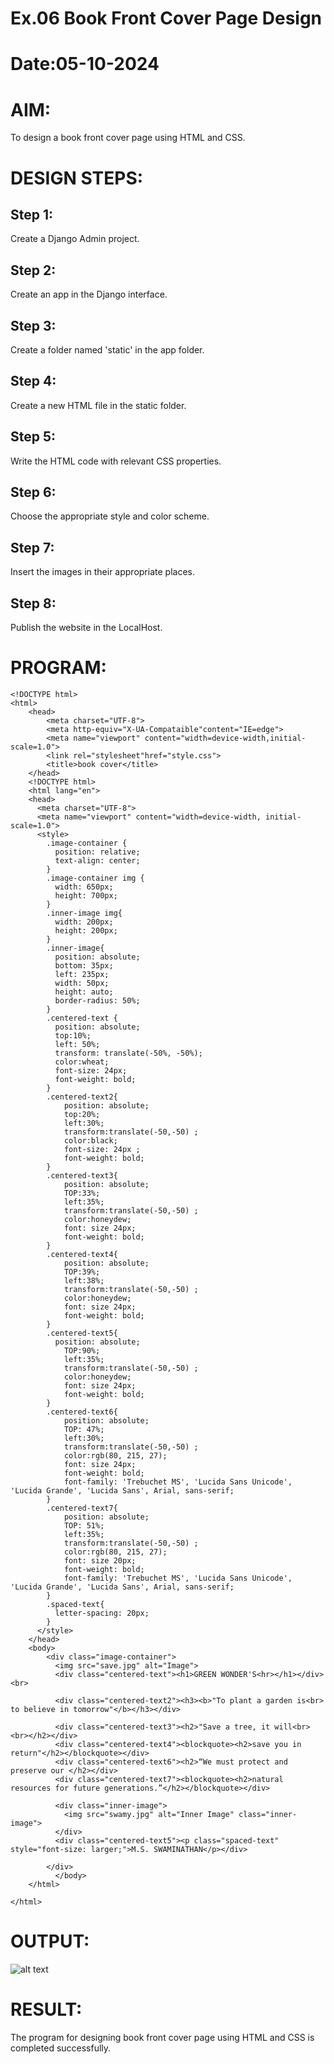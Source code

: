 # Ex.06 Book Front Cover Page Design
# Date:05-10-2024
# AIM:
To design a book front cover page using HTML and CSS.

# DESIGN STEPS:
## Step 1:
Create a Django Admin project.

## Step 2:
Create an app in the Django interface.

## Step 3:
Create a folder named 'static' in the app folder.

## Step 4:
Create a new HTML file in the static folder.

## Step 5:
Write the HTML code with relevant CSS properties.

## Step 6:
Choose the appropriate style and color scheme.

## Step 7:
Insert the images in their appropriate places.

## Step 8:
Publish the website in the LocalHost.

# PROGRAM:
```
<!DOCTYPE html>
<html>
    <head>
        <meta charset="UTF-8">
        <meta http-equiv="X-UA-Compataible"content="IE=edge">
        <meta name="viewport" content="width=device-width,initial-scale=1.0">
        <link rel="stylesheet"href="style.css">
        <title>book cover</title>
    </head>
    <!DOCTYPE html>
    <html lang="en">
    <head>
      <meta charset="UTF-8">
      <meta name="viewport" content="width=device-width, initial-scale=1.0">
      <style>
        .image-container {
          position: relative;
          text-align: center;
        }
        .image-container img {
          width: 650px;
          height: 700px;
        }
        .inner-image img{
          width: 200px;
          height: 200px;
        }
        .inner-image{
          position: absolute;
          bottom: 35px;
          left: 235px;
          width: 50px;
          height: auto;
          border-radius: 50%;
        }
        .centered-text {
          position: absolute;
          top:10%;
          left: 50%;
          transform: translate(-50%, -50%);
          color:wheat;
          font-size: 24px;
          font-weight: bold;
        }
        .centered-text2{
            position: absolute;
            top:20%;
            left:30%;
            transform:translate(-50,-50) ;
            color:black;
            font-size: 24px ;
            font-weight: bold;
        }
        .centered-text3{
            position: absolute;
            TOP:33%;
            left:35%;
            transform:translate(-50,-50) ;
            color:honeydew;
            font: size 24px; 
            font-weight: bold;
        }
        .centered-text4{
            position: absolute;
            TOP:39%;
            left:38%;
            transform:translate(-50,-50) ;
            color:honeydew;
            font: size 24px; 
            font-weight: bold;
        }
        .centered-text5{
          position: absolute;
            TOP:90%;
            left:35%;
            transform:translate(-50,-50) ;
            color:honeydew;
            font: size 24px; 
            font-weight: bold;
        }
        .centered-text6{
            position: absolute;
            TOP: 47%;
            left:30%;
            transform:translate(-50,-50) ;
            color:rgb(80, 215, 27);
            font: size 24px; 
            font-weight: bold;
            font-family: 'Trebuchet MS', 'Lucida Sans Unicode', 'Lucida Grande', 'Lucida Sans', Arial, sans-serif;
        }
        .centered-text7{
            position: absolute;
            TOP: 51%;
            left:35%;
            transform:translate(-50,-50) ;
            color:rgb(80, 215, 27);
            font: size 20px; 
            font-weight: bold;
            font-family: 'Trebuchet MS', 'Lucida Sans Unicode', 'Lucida Grande', 'Lucida Sans', Arial, sans-serif;
        }
        .spaced-text{
          letter-spacing: 20px;
        }
      </style>
    </head>
    <body>
        <div class="image-container">
          <img src="save.jpg" alt="Image">
          <div class="centered-text"><h1>GREEN WONDER'S<hr></h1></div><br>
        
          <div class="centered-text2"><h3><b>"To plant a garden is<br> to believe in tomorrow"</b></h3></div>
          
          <div class="centered-text3"><h2>"Save a tree, it will<br><br></h2></div>
          <div class="centered-text4"><blockquote><h2>save you in return"</h2></blockquote></div>
          <div class="centered-text6"><h2>“We must protect and preserve our </h2></div>
          <div class="centered-text7"><blockquote><h2>natural resources for future generations.”</h2></blockquote></div>

          <div class="inner-image">
            <img src="swamy.jpg" alt="Inner Image" class="inner-image">
          </div>
          <div class="centered-text5"><p class="spaced-text" style="font-size: larger;">M.S. SWAMINATHAN</p></div>

        </div> 
          </body>
    </html>
    
</html>
```
# OUTPUT:
![alt text](<Screenshot (15).png>)
# RESULT:
The program for designing book front cover page using HTML and CSS is completed successfully.
